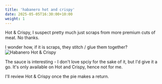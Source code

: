 ```yaml
---
title: 'habanero hot and crispy'
date: 2025-05-05T16:30:00+10:00
weight: 1
---
```


Hot & Crispy, I suspect pretty much just scraps from more premium cuts of meat. No thanks. 

I wonder how, if it is scraps, they stitch / glue them together? 
![Habanero Hot & Crispy](/images/habanero-hot-and-crispy/habanero-hot-and-crispy.webp)

The sauce is interesting - I don't love spciy for the sake of it, but I'd give it a go. It's only available on Hot and Crispy, hence not for me. 

I'll review Hot & Crispy once the pie makes a return. 
